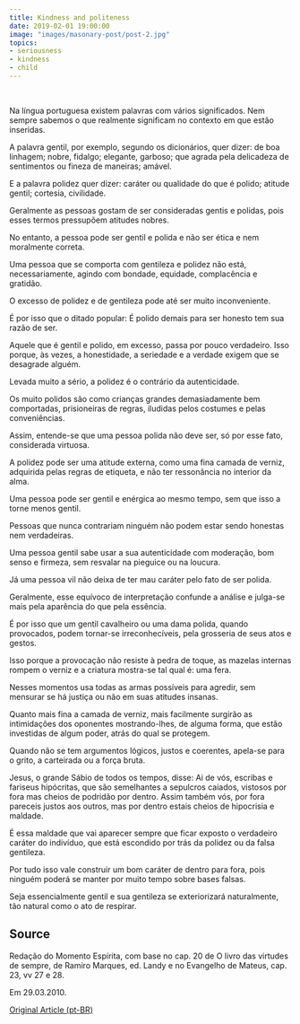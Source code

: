 ```yaml
---
title: Kindness and politeness
date: 2019-02-01 19:00:00
image: "images/masonary-post/post-2.jpg"
topics: 
- seriousness
- kindness
- child
---
```

 

Na língua portuguesa existem palavras com vários significados. Nem sempre
sabemos o que realmente significam no contexto em que estão inseridas.

A palavra gentil, por exemplo, segundo os dicionários, quer dizer: de boa
linhagem; nobre, fidalgo; elegante, garboso; que agrada pela delicadeza de
sentimentos ou fineza de maneiras; amável.

E a palavra polidez quer dizer: caráter ou qualidade do que é polido; atitude
gentil; cortesia, civilidade.

Geralmente as pessoas gostam de ser consideradas gentis e polidas, pois esses
termos pressupõem atitudes nobres.

No entanto, a pessoa pode ser gentil e polida e não ser ética e nem moralmente
correta.

Uma pessoa que se comporta com gentileza e polidez não está, necessariamente,
agindo com bondade, equidade, complacência e gratidão.

O excesso de polidez e de gentileza pode até ser muito inconveniente.

É por isso que o ditado popular: É polido demais para ser honesto tem sua razão
de ser.

Aquele que é gentil e polido, em excesso, passa por pouco verdadeiro. Isso
porque, às vezes, a honestidade, a seriedade e a verdade exigem que se
desagrade alguém.

Levada muito a sério, a polidez é o contrário da autenticidade.

Os muito polidos são como crianças grandes demasiadamente bem comportadas,
prisioneiras de regras, iludidas pelos costumes e pelas conveniências.

Assim, entende-se que uma pessoa polida não deve ser, só por esse fato,
considerada virtuosa.

A polidez pode ser uma atitude externa, como uma fina camada de verniz,
adquirida pelas regras de etiqueta, e não ter ressonância no interior da alma.

Uma pessoa pode ser gentil e enérgica ao mesmo tempo, sem que isso a torne
menos gentil.

Pessoas que nunca contrariam ninguém não podem estar sendo honestas nem
verdadeiras.

Uma pessoa gentil sabe usar a sua autenticidade com moderação, bom senso e
firmeza, sem resvalar na pieguice ou na loucura.

Já uma pessoa vil não deixa de ter mau caráter pelo fato de ser polida.

Geralmente, esse equívoco de interpretação confunde a análise e julga-se mais
pela aparência do que pela essência.

É por isso que um gentil cavalheiro ou uma dama polida, quando provocados,
podem tornar-se irreconhecíveis, pela grosseria de seus atos e gestos.

Isso porque a provocação não resiste à pedra de toque, as mazelas internas
rompem o verniz e a criatura mostra-se tal qual é: uma fera.

Nesses momentos usa todas as armas possíveis para agredir, sem mensurar se há
justiça ou não em suas atitudes insanas.

Quanto mais fina a camada de verniz, mais facilmente surgirão as intimidações
dos oponentes mostrando-lhes, de alguma forma, que estão investidas de algum
poder, atrás do qual se protegem.

Quando não se tem argumentos lógicos, justos e coerentes, apela-se para o
grito, a carteirada ou a força bruta.

Jesus, o grande Sábio de todos os tempos, disse: Ai de vós, escribas e fariseus
hipócritas, que são semelhantes a sepulcros caiados, vistosos por fora mas
cheios de podridão por dentro. Assim também vós, por fora pareceis justos aos
outros, mas por dentro estais cheios de hipocrisia e maldade.

É essa maldade que vai aparecer sempre que ficar exposto o verdadeiro caráter
do indivíduo, que está escondido por trás da polidez ou da falsa gentileza.

Por tudo isso vale construir um bom caráter de dentro para fora, pois ninguém
poderá se manter por muito tempo sobre bases falsas.

Seja essencialmente gentil e sua gentileza se exteriorizará naturalmente, tão
natural como o ato de respirar.

## Source
Redação do Momento Espírita, com base no cap. 20 de
O livro das virtudes de sempre, de Ramiro Marques,
ed. Landy e no Evangelho de Mateus, cap. 23, vv 27 e 28.

Em 29.03.2010.

[Original Article (pt-BR)](http://momento.com.br/pt/ler_texto.php?id=1130)
